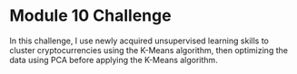 # Module 10 Challenge
In this challenge, I use newly acquired unsupervised learning skills to cluster cryptocurrencies using the K-Means algorithm, then optimizing the data using PCA before applying the K-Means algorithm.